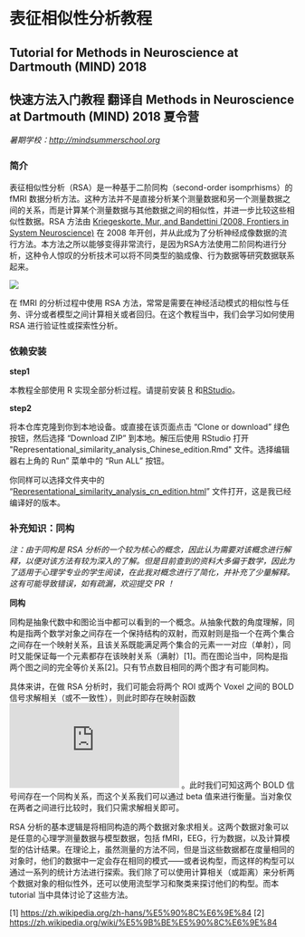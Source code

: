 # 表征相似性分析教程

## Tutorial for Methods in Neuroscience at Dartmouth (MIND) 2018
## 快速方法入门教程 翻译自 Methods in Neuroscience at Dartmouth (MIND) 2018 夏令营

*暑期学校：http://mindsummerschool.org*

### 简介

表征相似性分析（RSA）是一种基于二阶同构（second-order isomprhisms）的 fMRI 数据分析方法。这种方法并不是直接分析某个测量数据和另一个测量数据之间的关系，而是计算某个测量数据与其他数据之间的相似性，并进一步比较这些相似性数据。RSA 方法由 [Kriegeskorte, Mur, and Bandettini (2008, Frontiers in System Neuroscience)](https://www.ncbi.nlm.nih.gov/pmc/articles/PMC2605405/) 在 2008 年开创，并从此成为了分析神经成像数据的流行方法。本方法之所以能够变得非常流行，是因为RSA方法使用二阶同构进行分析，这种令人惊叹的分析技术可以将不同类型的脑成像、行为数据等研究数据联系起来。

![](https://camo.githubusercontent.com/145331f874ae96bf99ce3cd124e702f5dee9ac34/687474703a2f2f7777772e6d72632d6362752e63616d2e61632e756b2f2f706572736f6e616c2f6e696b6f6c6175732e6b7269656765736b6f7274652f666967355f6b7269656765736b6f7274655f5253415f464e532e676966)

在 fMRI 的分析过程中使用 RSA 方法，常常是需要在神经活动模式的相似性与任务、评分或者模型之间计算相关或者回归。在这个教程当中，我们会学习如何使用 RSA 进行验证性或探索性分析。

### 依赖安装

**step1**

本教程全部使用 R 实现全部分析过程。请提前安装 [R](https://cran.r-project.org/) 和[RStudio](https://www.rstudio.com/products/rstudio/download/#download)。

**step2**

将本仓库克隆到你到本地设备。或直接在该页面点击 “Clone or download” 绿色按钮，然后选择 “Download ZIP” 到本地。解压后使用 RStudio 打开 "Representational_similarity_analysis_Chinese_edition.Rmd"  文件。选择编辑器右上角的 Run” 菜单中的 “Run ALL” 按钮。

你同样可以选择文件夹中的 “[Representational_similarity_analysis_cn_edition.html](url)” 文件打开，这是我已经编译好的版本。

### 补充知识：同构

*注：由于同构是 RSA 分析的一个较为核心的概念，因此认为需要对该概念进行解释，以便对该方法有较为深入的了解。但是目前查到的资料大多偏于数学，因此为了适用于心理学专业的学生阅读，在此我对概念进行了简化，并补充了少量解释。这有可能导致错误，如有疏漏，欢迎提交 PR ！*

**同构**

同构是抽象代数中和图论当中都可以看到的一个概念。从抽象代数的角度理解，同构是指两个数学对象之间存在一个保持结构的双射，而双射则是指一个在两个集合之间存在一个映射关系，且该关系既能满足两个集合的元素一一对应（单射），同时又能保证每一个元素都存在该映射关系（满射）[1]。而在图论当中，同构是指两个图之间的完全等价关系[2]。只有节点数目相同的两个图才有可能同构。

具体来讲，在做 RSA 分析时，我们可能会将两个 ROI 或两个 Voxel 之间的 BOLD 信号求解相关（或不一致性），则此时即存在映射函数 ![](http://latex.codecogs.com/gif.latex?%24BOLD_%7BROI_%7B2%7D%7D%20%3D%20%5Cbeta%20%5Ccdot%20BOLD_%7BROI_%7B1%7D%7D%20&plus;%20%5Cxi%24) 。此时我们可知这两个 BOLD 信号间存在一个同构关系，而这个关系我们可以通过 beta 值来进行衡量。当对象仅在两者之间进行比较时，我们只需求解相关即可。

RSA 分析的基本逻辑是将相同构造的两个数据对象求相关。这两个数据对象可以是任意的心理学测量数据与模型数据，包括 fMRI，EEG，行为数据，以及计算模型的估计结果。在理论上，虽然测量的方法不同，但是当这些数据都在度量相同的对象时，他们的数据中一定会存在相同的模式——或者说构型，而这样的构型可以通过一系列的统计方法进行探索。我们除了可以使用计算相关（或距离）来分析两个数据对象的相似性外，还可以使用流型学习和聚类来探讨他们的构型。而本 tutorial 当中具体讨论了这些方法。

[1] https://zh.wikipedia.org/zh-hans/%E5%90%8C%E6%9E%84
[2] https://zh.wikipedia.org/wiki/%E5%9B%BE%E5%90%8C%E6%9E%84